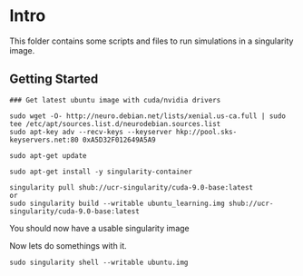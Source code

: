 
# Intro

This folder contains some scripts and files to run simulations in a singularity image.

## Getting Started

```
### Get latest ubuntu image with cuda/nvidia drivers

sudo wget -O- http://neuro.debian.net/lists/xenial.us-ca.full | sudo tee /etc/apt/sources.list.d/neurodebian.sources.list
sudo apt-key adv --recv-keys --keyserver hkp://pool.sks-keyservers.net:80 0xA5D32F012649A5A9

sudo apt-get update

sudo apt-get install -y singularity-container

singularity pull shub://ucr-singularity/cuda-9.0-base:latest
or
sudo singularity build --writable ubuntu_learning.img shub://ucr-singularity/cuda-9.0-base:latest
```

You should now have a usable singularity image

Now lets do somethings with it.

```
sudo singularity shell --writable ubuntu.img
```

